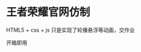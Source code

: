 # 王者荣耀官网仿制

HTML5 + css + js 只是实现了轮播悬浮等动画，交作业

开箱即用

[你可以在这里预览]: https://feiyangbeyond.github.io/wzry/index.html

